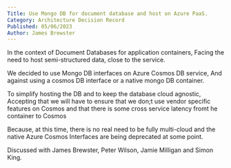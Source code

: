 ```yaml
---
Title: Use Mongo DB for document database and host on Azure PaaS.
Category: Architecture Decision Record
Published: 05/06/2023
Author: James Brewster
---
```

  In the context of Document Databases for application containers, Facing the need to host semi-structured data, close to the service.

  We decided to use Mongo DB interfaces on Azure Cosmos DB service, And against using a cosmos DB interface or a native mongo DB container.

  To simplify hosting the DB and to keep the database cloud agnostic, Accepting that we will have to ensure that we don;t use vendor specific features on Cosmos and that there is some cross service latency fromt he container to Cosmos

  Because, at this time, there is no real need to be fully multi-cloud and the native Azure Cosmos Interfaces are being deprecated at some point.

Discussed with James Brewster, Peter Wilson, Jamie Milligan and Simon King.
